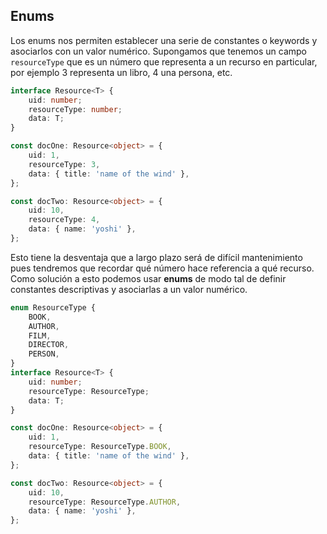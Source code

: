 ## Enums
Los enums nos permiten establecer una serie de constantes o keywords y asociarlos con un valor numérico.
Supongamos que tenemos un campo `resourceType` que es un número que representa a un recurso en particular, por ejemplo 3 representa un libro, 4 una persona, etc.
```ts
interface Resource<T> {
	uid: number;
	resourceType: number;
	data: T;
}

const docOne: Resource<object> = {
	uid: 1,
	resourceType: 3,
	data: { title: 'name of the wind' },
};

const docTwo: Resource<object> = {
	uid: 10,
	resourceType: 4,
	data: { name: 'yoshi' },
};
```
 Esto tiene la desventaja que a largo plazo será de difícil mantenimiento pues tendremos que recordar qué número hace referencia a qué recurso. 
 Como solución a esto podemos usar **enums** de modo tal de definir constantes descriptivas y asociarlas a un valor numérico.
```ts
enum ResourceType {
	BOOK,
	AUTHOR,
	FILM,
	DIRECTOR,
	PERSON,
}
interface Resource<T> {
	uid: number;
	resourceType: ResourceType;
	data: T;
}

const docOne: Resource<object> = {
	uid: 1,
	resourceType: ResourceType.BOOK,
	data: { title: 'name of the wind' },
};

const docTwo: Resource<object> = {
	uid: 10,
	resourceType: ResourceType.AUTHOR,
	data: { name: 'yoshi' },
};

```